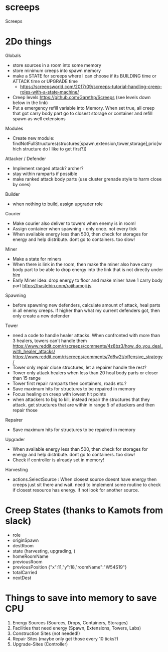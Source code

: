 # screeps
Screeps 

# 2Do things # 


Globals
- store sources in a room into some memory 
- store minimum creeps into spawn memory
- make a STATE for screeps where I can choose if its BUILDING time or ATTACK time or UPGRADE time
	- https://screepsworld.com/2017/09/screeps-tutorial-handling-creep-roles-with-a-state-machine/
- Creep levels https://github.com/Garethp/Screeps (see levels down below in the link)
- Put a emergency refill variable into Memory. When set true, all creep that got carry body part go to closest storage or container and refill spawn as well extensions


Modules
- Create new module: findNotFullStructures(structures[spawn,extension,tower,storage],prio[which structure do I like to get first?])

Attacker / Defender
- Implement ranged attack? archer?
- stay within ramparts if possible
- make ranked attack body parts (use cluster grenade style to harm close by ones)

Builder
- when nothing to build, assign upgrader role

Courier
- Make courier also deliver to towers when enemy is in room!
- Assign container when spawning - only once. not every tick
- When available energy less than 500, then check for storages for energy and help distribute. dont go to containers. too slow!

Miner
- Make a state for miners
- When there is link in the room, then make the miner also have carry body part to be able to drop energy into the link that is not directly under him
- Early Miner idea: drop energy to floor and make miner have 1 carry body part https://hastebin.com/rajihumoji.js

Spawning
- before spawning new defenders, calculate amount of attack, heal parts in all enemy creeps. If higher than what my current defenders got, then only create a new defender

Tower
- need a code to handle healer attacks. When confronted with more than 3 healers, towers can't handle them
https://www.reddit.com/r/screeps/comments/4z8bz3/how_do_you_deal_with_healer_attacks/
https://www.reddit.com/r/screeps/comments/7d6w2t/offensive_strategy/
- Tower only repair close structures, let a repairer handle the rest?
- Tower only attack healers when less than 20 heal body parts or closer than 15 range
- Tower first repair ramparts then containers, roads etc.?
- Save maximum hits for structures to be repaired in memory
- Focus healing on creep with lowest hit points
- when attackers to big to kill, instead repair the structures that they attack. get structures that are within in range 5 of attackers and then repair those


Repairer
- Save maximum hits for structures to be repaired in memory

Upgrader
- When available energy less than 500, then check for storages for energy and help distribute. dont go to containers. too slow!
- Check if controller is already set in memory!

Harvesting 
- actions.SelectSource : When closest source doesnt have energy then creeps just sit there and wait. need to implement some routine to check if closest resource has energy. if not look for another source.





# Creep States (thanks to Kamots from slack) #
- role
- originSpawn
- destRoom
- state (harvesting, upgrading, )
- homeRoomName
- previousRoom
- previousPosition {"x":11,"y":18,"roomName":"W54S19"}
- totalCarried
- nextDest


# Things to save into memory to save CPU #
1. Energy Sources (Sources, Drops, Containers, Storages)
2. Facilities that need energy (Spawn, Extensions, Towers, Labs)
3. Construction Sites (not needed!)
4. Repair Sites (maybe only get those every 10 ticks?)
5. Upgrade-Sites (Controller)

